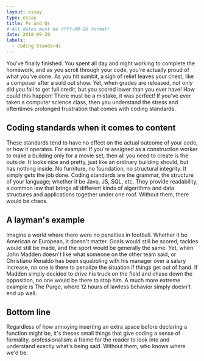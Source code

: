 ```yaml
---
layout: essay
type: essay
title: Ps and Qs
# All dates must be YYYY-MM-DD format!
date: 2018-09-20
labels:
  - Coding Standards
---
```


You've finally finished.  You spent all day and night working to complete the homework, and as you scroll through your code, you're actually proud of what you've done.  As you hit sumbit, a sigh of relief leaves your chest, like a composer after a sold out show.  Yet, when grades are released, not only did you fail to get full credit, but you scored lower than you ever have! How could this happen! There must be a mistake, it was perfect!  If you've ever taken a computer science class, then you understand the stress and oftentimes prolonged frustration that comes with coding standards.  

## Coding standards when it comes to content
These standards tend to have no effect on the actual outcome of your code, or how it operates.  For example: If you're assigned as a construction worker to make a building only for a movie set, then all you need to create is the outside.  It looks nice and pretty, just like an ordinary building should, but has nothing inside.  No furniture, no foundation, no structural integrity.  It simply gets the job done.  Coding standards are the grammar, the structure of your language; whether it be Java, JS, SQL, etc.  They provide readability, a common law that brings all different kinds of algorithms and data structures and applications together under one roof.  Without them, there would be chaos.  

## A layman's example
Imagine a world where there were no penalties in football.  Whether it be American or European, it doesn't matter.  Goals would still be scored, tackles would still be made, and the sport would be generally the same.  Yet, when John Madden doesn't like what someone on the other team said, or Christiano Renaldo has been squabbling with his manager over a salary increase, no one is there to penalize the situation if things get out of hand.  If Madden simply decided to drive his truck on the field and chase down the opposition, no one would be there to stop him.  A much more extreme example is The Purge, where 12 hours of lawless behavior simply doesn't end up well.

## Bottom line
Regardless of how annoying inserting an extra space before declaring a function might be, it's theses small things that give coding a sense of formality, professionalism: a frame for the reader to look into and understand exactly what's being said.  Without them, who knows where we'd be.

